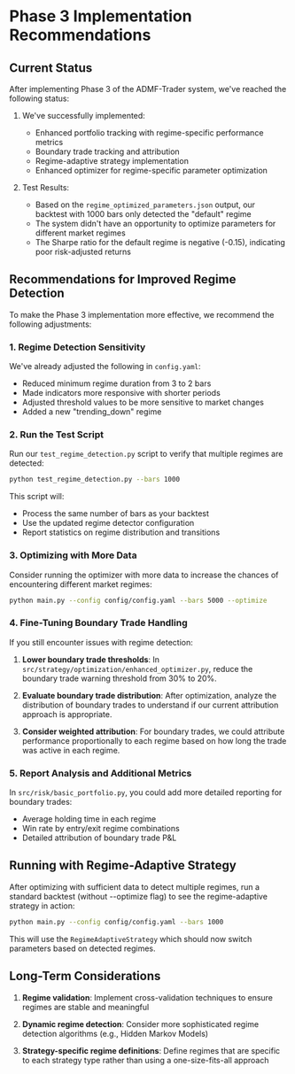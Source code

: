 # Phase 3 Implementation Recommendations

## Current Status

After implementing Phase 3 of the ADMF-Trader system, we've reached the following status:

1. We've successfully implemented:
   - Enhanced portfolio tracking with regime-specific performance metrics
   - Boundary trade tracking and attribution
   - Regime-adaptive strategy implementation
   - Enhanced optimizer for regime-specific parameter optimization

2. Test Results:
   - Based on the `regime_optimized_parameters.json` output, our backtest with 1000 bars only detected the "default" regime
   - The system didn't have an opportunity to optimize parameters for different market regimes
   - The Sharpe ratio for the default regime is negative (-0.15), indicating poor risk-adjusted returns

## Recommendations for Improved Regime Detection

To make the Phase 3 implementation more effective, we recommend the following adjustments:

### 1. Regime Detection Sensitivity

We've already adjusted the following in `config.yaml`:
- Reduced minimum regime duration from 3 to 2 bars
- Made indicators more responsive with shorter periods
- Adjusted threshold values to be more sensitive to market changes
- Added a new "trending_down" regime

### 2. Run the Test Script

Run our `test_regime_detection.py` script to verify that multiple regimes are detected:

```bash
python test_regime_detection.py --bars 1000
```

This script will:
- Process the same number of bars as your backtest
- Use the updated regime detector configuration
- Report statistics on regime distribution and transitions

### 3. Optimizing with More Data

Consider running the optimizer with more data to increase the chances of encountering different market regimes:

```bash
python main.py --config config/config.yaml --bars 5000 --optimize
```

### 4. Fine-Tuning Boundary Trade Handling

If you still encounter issues with regime detection:

1. **Lower boundary trade thresholds**: In `src/strategy/optimization/enhanced_optimizer.py`, reduce the boundary trade warning threshold from 30% to 20%.

2. **Evaluate boundary trade distribution**: After optimization, analyze the distribution of boundary trades to understand if our current attribution approach is appropriate.

3. **Consider weighted attribution**: For boundary trades, we could attribute performance proportionally to each regime based on how long the trade was active in each regime.

### 5. Report Analysis and Additional Metrics

In `src/risk/basic_portfolio.py`, you could add more detailed reporting for boundary trades:

- Average holding time in each regime
- Win rate by entry/exit regime combinations
- Detailed attribution of boundary trade P&L

## Running with Regime-Adaptive Strategy

After optimizing with sufficient data to detect multiple regimes, run a standard backtest (without --optimize flag) to see the regime-adaptive strategy in action:

```bash
python main.py --config config/config.yaml --bars 1000
```

This will use the `RegimeAdaptiveStrategy` which should now switch parameters based on detected regimes.

## Long-Term Considerations

1. **Regime validation**: Implement cross-validation techniques to ensure regimes are stable and meaningful

2. **Dynamic regime detection**: Consider more sophisticated regime detection algorithms (e.g., Hidden Markov Models)

3. **Strategy-specific regime definitions**: Define regimes that are specific to each strategy type rather than using a one-size-fits-all approach